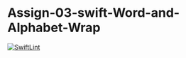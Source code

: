 # Assign-03-swift-Word-and-Alphabet-Wrap
[![SwiftLint](https://github.com/ICS4U-Programming-RemyS/Assign-03-swift-Word-and-Alphabet-Wrap/workflows/SwiftLint/badge.svg)](https://github.com/ICS4U-Programming-RemyS/Assign-03-swift-Word-and-Alphabet-Wrap/actions)
